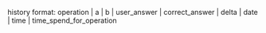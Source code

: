 


history format:
    operation  |  a  |  b  |  user_answer  |  correct_answer  |  delta  |  date  |  time  |  time_spend_for_operation


